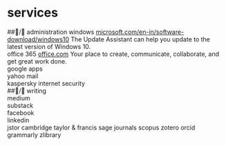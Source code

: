 # services<br>
##🦍/🧅 administration
windows [microsoft.com/en-in/software-download/windows10](https://www.microsoft.com/en-in/software-download/windows10) The Update Assistant can help you update to the latest version of Windows 10.<br>
office 365 [office.com](https://www.office.com/) Your place to create, communicate, collaborate, and get great work done.<br>
google apps<br>
yahoo mail<br>
kaspersky internet security<br>
##🐅/🥕 writing<br>
medium<br>
substack<br>
facebook<br>
linkedin<br>
jstor
cambridge
taylor & francis
sage journals
scopus
zotero
orcid 
grammarly
zlibrary
